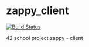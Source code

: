 # zappy_client
[![Build Status](https://travis-ci.org/DwarfOfTheRap/zappy_client.svg)](https://travis-ci.org/DwarfOfTheRap/zappy_client)


42 school project zappy - client

